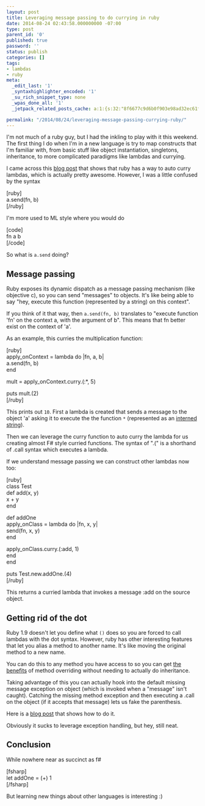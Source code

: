 ```yaml
---
layout: post
title: Leveraging message passing to do currying in ruby
date: 2014-08-24 02:43:58.000000000 -07:00
type: post
parent_id: '0'
published: true
password: ''
status: publish
categories: []
tags:
- lambdas
- ruby
meta:
  _edit_last: '1'
  _syntaxhighlighter_encoded: '1'
  _su_rich_snippet_type: none
  _wpas_done_all: '1'
  _jetpack_related_posts_cache: a:1:{s:32:"8f6677c9d6b0f903e98ad32ec61f8deb";a:2:{s:7:"expires";i:1560523888;s:7:"payload";a:3:{i:0;a:1:{s:2:"id";i:4306;}i:1;a:1:{s:2:"id";i:2020;}i:2;a:1:{s:2:"id";i:3565;}}}}

permalink: "/2014/08/24/leveraging-message-passing-currying-ruby/"
---
```

I'm not much of a ruby guy, but I had the inkling to play with it this weekend. The first thing I do when I'm in a new language is try to map constructs that I'm familiar with, from basic stuff like object instantiation, singletons, inheritance, to more complicated paradigms like lambdas and currying.

I came across this [blog post](http://www.sitepoint.com/functional-programming-techniques-with-ruby-part-ii/) that shows that ruby has a way to auto curry lambdas, which is actually pretty awesome. However, I was a little confused by the syntax

[ruby]  
a.send(fn, b)  
[/ruby]

I'm more used to ML style where you would do

[code]  
fn a b  
[/code]

So what is `a.send` doing?

## Message passing

Ruby exposes its dynamic dispatch as a message passing mechanism (like objective c), so you can send "messages" to objects. It's like being able to say "hey, execute this function (represented by a string) on this context".

If you think of it that way, then `a.send(fn, b)` translates to "execute function 'fn' on the context a, with the argument of b". This means that fn better exist on the context of 'a'.

As an example, this curries the multiplication function:

[ruby]  
apply\_onContext = lambda do |fn, a, b|  
 a.send(fn, b)  
end

mult = apply\_onContext.curry.(:\*, 5)

puts mult.(2)  
[/ruby]

This prints out `10`. First a lambda is created that sends a message to the object 'a' asking it to execute the the function `*` (represented as an [interned string](http://en.wikipedia.org/wiki/String_interning)).

Then we can leverage the curry function to auto curry the lambda for us creating almost F# style curried functions. The syntax of ".(" is a shorthand of .call syntax which executes a lambda.

If we understand message passing we can construct other lambdas now too:

[ruby]  
class Test  
 def add(x, y)  
 x + y  
 end

def addOne  
 apply\_onClass = lambda do |fn, x, y|  
 send(fn, x, y)  
 end

apply\_onClass.curry.(:add, 1)  
 end  
end

puts Test.new.addOne.(4)  
[/ruby]

This returns a curried lambda that invokes a message :add on the source object.

## Getting rid of the dot

Ruby 1.9 doesn't let you define what `()` does so you are forced to call lambdas with the dot syntax. However, ruby has other interesting features that let you alias a method to another name. It's like moving the original method to a new name.

You can do this to any method you have access to so you can get [the benefits](http://www.leonardoborges.com/writings/2008/08/07/why-i-like-ruby-1-alias_method/) of method overriding without needing to actually do inheritance.

Taking advantage of this you can actually hook into the default missing message exception on object (which is invoked when a "message" isn't caught). Catching the missing method exception and then executing a .call on the object (if it accepts that message) lets us fake the parenthesis.

Here is a [blog post](https://github.com/coderrr/parenthesis_hacks/blob/master/lib/lambda.rb) that shows how to do it.

Obviously it sucks to leverage exception handling, but hey, still neat.

## Conclusion

While nowhere near as succinct as f#

[fsharp]  
let addOne = (+) 1  
[/fsharp]

But learning new things about other languages is interesting :)

